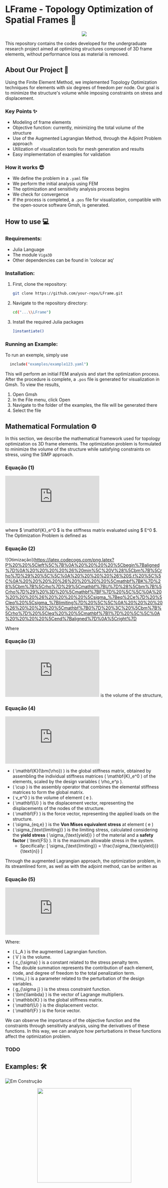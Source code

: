# LFrame - Topology Optimization of Spatial Frames 📐

<p align="center">
<img src="./docs/spatttttttial.png">
</p>

This repository contains the codes developed for the undergraduate research project aimed at optimizing structures composed of 3D frame elements, without performance loss as material is removed.

## About Our Project :rocket:

Using the Finite Element Method, we implemented Topology Optimization techniques for elements with six degrees of freedom per node. Our goal is to minimize the structure's volume while imposing constraints on stress and displacement.

### Key Points :sparkles:

- Modeling of frame elements
- Objective function: currently, minimizing the total volume of the structure
- Use of the Augmented Lagrangian Method, through the Adjoint Problem approach
- Utilization of visualization tools for mesh generation and results
- Easy implementation of examples for validation

### How it works :sunglasses:

  - We define the problem in a `.yaml` file
  - We perform the initial analysis using FEM
  - The optimization and sensitivity analysis process begins
  - We check for convergence
  - If the process is completed, a `.pos` file for visualization, compatible with the open-source software Gmsh, is generated.

## How to use :computer:
### Requirements:
- Julia Language
- The module `Viga3D`
- Other dependencies can be found in 'colocar aq'

### Installation:
1. First, clone the repository:
    ```bash
   git clone https://github.com/your-repo/LFrame.git
2. Navigate to the repository directory:
   ```bash
   cd("...\\LFrame")
3. Install the required Julia packages
   ```bash
   ]instantiate()
   ```

### Running an Example:
To run an exemple, simply use
```bash
  include("examples/example123.yaml")
```

This will perform an initial FEM analysis and start the optimization process. After the procedure is complete, a `.pos` file is generated for visualization in Gmsh. To view the results,
1. Open Gmsh
2. In the File menu, click Open
3. Navigate to the folder of the examples, the file will be generated there
4. Select the file

## Mathematical Formulation ⚙️

In this section, we describe the mathematical framework used for topology optimization os 3D frame elements. The optimization problem is formulated to minimize the volume of the structure while satisfying constraints on stress, using the SIMP approach.

### Equação (1)
![Fórmula](https://latex.codecogs.com/png.latex?%5Cmathbf%7BK%7D_e%28%5Crho_e%29%20%3D%20%5Crho%5Ep_e%20%5Cmathbf%7BK%7D_e%5E0)

where $ \mathbf{K}_e^0 $ is the stiffness matrix evaluated using $ E^0 $.
The Optimization Problem is defined as

### Equação (2)
![Otimização](https://latex.codecogs.com/png.latex?P%20%20%5Cleft%5C%7B%0A%20%20%20%20%5Cbegin%7Baligned%7D%0A%20%20%20%20%26%20min%5C%20V%28%5Cbm%7B%5Crho%7D%29%20%5C%5C%0A%20%20%20%20%26%20S.t%20%5C%5C%0A%20%20%20%20%26%20%20%20%20%5Cmathbf%7BK%7D%28%5Cbm%7B%5Crho%7D%29%5Cmathbf%7BU%7D%28%5Cbm%7B%5Crho%7D%29%20%3D%20%5Cmathbf%7BF%7D%20%5C%5C%0A%20%20%20%20%26%20%20%20%20%5Csigma_%7Beq%2Ce%7D%20%5Cleq%20%5Csigma_%7Blimiting%7D%20%5C%5C%0A%20%20%20%20%26%20%20%20%20%5Cmathbf%7B0%7D%20%3C%20%5Cbm%7B%5Crho%7D%20%5Cleq%20%20%5Cmathbf%7B1%7D%20%5C%5C%0A%20%20%20%20%5Cend%7Baligned%7D%0A%5Cright%7D

Where


### Equação (3)
![Volume](https://latex.codecogs.com/png.latex?V%28%5Cbm%7B%5Crho%7D%29%20%3D%20%5Csum_%7Be%3D1%7D%5En%20%5Crho_e%20v_e%5E0)
is the volume of the structure,
### Equação (4)
![Matriz de Rigidez Global](https://latex.codecogs.com/png.latex?%5Cmathbf%7BK%7D%28%5Cbm%7B%5Crho%7D%29%20%3D%20%5Ccup_%7Be%3D1%7D%5En%20%5Crho_e%5Ep%20%5Cmathbf%7BK%7D_e%5E0)

- \( \mathbf{K}(\bm{\rho}) \) is the global stiffness matrix, obtained by assembling the individual stiffness matrices \( \mathbf{K}_e^0 \) of the elements, scaled by the design variables \( \rho_e^p \).
- \( \cup \) is the assembly operator that combines the elemental stiffness matrices to form the global matrix.
- \( v_e^0 \) is the volume of element \( e \).
- \( \mathbf{U} \) is the displacement vector, representing the displacements of the nodes of the structure.
- \( \mathbf{F} \) is the force vector, representing the applied loads on the structure.
- \( \sigma_{eq,e} \) is the **Von Mises equivalent stress** at element \( e \)
- \( \sigma_{\text{limiting}} \) is the limiting stress, calculated considering the **yield stress** \( \sigma_{\text{yield}} \) of the material and a **safety factor** \( \text{FS} \). It is the maximum allowable stress in the system.
  - Specifically: 
    \[
    \sigma_{\text{limiting}} = \frac{\sigma_{\text{yield}}}{\text{n}}
    \]

Through the augmented Lagrangian approach, the optimization problem, in its streamlined form, as well as with the adjoint method, can be written as
### Equação (5)
![Lagrangian](https://latex.codecogs.com/png.latex?L_A%20%3D%20V%20%20%2B%20%5Cfrac%7Bc_%7B%5Csigma%7D%7D%7B2%284ne%29%7D%20%5Csum_%7Be%3D1%7D%5Ene%20%5Csum_%7Bno%3D1%7D%5E2%5Csum_%7Ba%3D0%7D%5E1%5Cleft%3C%20%5Cfrac%7B%5Cmu_i%7D%7Bc%7D%2Bg_%7B%5Csigma%20j%7D%20%5Cright%3E%5E2%20%2B%20%5Cbm%7B%5Clambda%7D%5ET%28%5Cmathbb%7BK%7D%5Cmathbf%7BU%7D%20-%20%5Cmathbf%7BF%7D%29)

Where:
- \( L_A \) is the augmented Lagrangian function.
- \( V \) is the volume.
- \( c_{\sigma} \) is a constant related to the stress penalty term.
- The double summation represents the contribution of each element, node, and degree of freedom to the total penalization term.
- \( \mu_i \) is a parameter related to the perturbation of the design variables.
- \( g_{\sigma j} \) is the stress constraint function.
- \( \bm{\lambda} \) is the vector of Lagrange multipliers.
- \( \mathbb{K} \) is the global stiffness matrix.
- \( \mathbf{U} \) is the displacement vector.
- \( \mathbf{F} \) is the force vector.

We can observe the importance of the objective function and the constraints through sensitivity analysis, using the derivatives of these functions. In this way, we can analyze how perturbations in these functions affect the optimization problem.
### TODO




## Examples: 🛠️
![Em Construção]([https://url-da-imagem.com/imagem.png](https://pngimg.com/d/under_construction_PNG18.png))


<p align="center">
<img src="./docs/beam.jpeg"  width="300">
</p>
 

